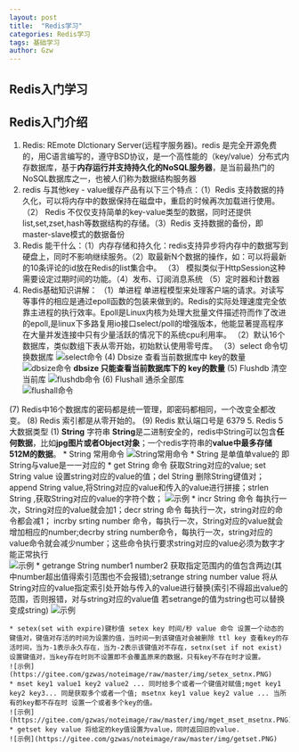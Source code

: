 ```yaml
---
layout: post
title:  "Redis学习"
categories: Redis学习
tags: 基础学习
author: Gzw
---
```


## Redis入门学习
## Redis入门介绍
1. Redis: REmote DIctionary Server(远程字服务器)。redis 是完全开源免费的，用C语言编写的，遵守BSD协议，是一个高性能的（key/value）分布式内存数据库，基于**内存运行并支持持久化的NoSQL服务器**，是当前最热门的NoSQL数据库之一，也被人们称为数据结构服务器
2. redis 与其他key - value缓存产品有以下三个特点：（1）Redis 支持数据的持久化，可以将内存中的数据保持在磁盘中，重启的时候再次加载进行使用。（2） Redis 不仅仅支持简单的key-value类型的数据，同时还提供list,set,zset,hash等数据结构的存储。（3）Redis 支持数据的备份，即master-slave模式的数据备份
3. Redis 能干什么：（1）内存存储和持久化：redis支持异步将内存中的数据写到硬盘上，同时不影响继续服务。（2）取最新N个数据的操作，如：可以将最新的10条评论的id放在Redis的list集合中。
（3） 模拟类似于HttpSession这种需要设定过期时间的功能。（4）发布、订阅消息系统 （5）定时器和计数器
4. Redis基础知识讲解：
（1）单进程 单进程模型来处理客户端的请求。对读写等事件的相应是通过epoll函数的包装来做到的。Redis的实际处理速度完全依靠主进程的执行效率。Epoll是Linux内核为处理大批量文件描述符而作了改进的epoll,是linux下多路复用io接口select/poll的增强版本，他能显著提高程序在大量并发连接中只有少量活跃的情况下的系统cpu利用率。
（2）默认16个数据库，类似数组下表从零开始，初始默认使用零号库。
（3）select 命令切换数据库 
![select命令](https://gitee.com/gzwas/noteimage/raw/master/img/select.PNG)
 (4) Dbsize 查看当前数据库中 key的数量
 ![dbsize命令](https://gitee.com/gzwas/noteimage/raw/master/img/dbsize.PNG)
 **dbsize 只能查看当前数据库下的 key的数量**
 (5) Flushdb 清空当前库 
 ![flushdb命令](https://gitee.com/gzwas/noteimage/raw/master/img/flushdb.PNG)
 (6) Flushall 通杀全部库  
 ![flushall命令](https://gitee.com/gzwas/noteimage/raw/master/img/flushall.PNG)

 (7) Redis中16个数据库的密码都是统一管理，即密码都相同，一个改变全都改变。
 (8) Redis 索引都是从零开始的。
 (9) Redis 默认端口号是 6379
5. Redis 5大数据类型
    (1) **String** 字符串 **String**是二进制安全的，redis中String可以包含**任何数据**，比如**jpg图片或者Object对象**；一个redis字符串的**value中最多存储512M的数据**。
    * String 常用命令 
    ![String常用命令](https://gitee.com/gzwas/noteimage/raw/master/img/String_mingling.png)
    * String 是单值单value的 即String与value是一一对应的
    * get String 命令 获取String对应的value; set String value 设置string对应的value的值；del String 删除String键值对；append String value,将String对应的value和传入的value进行拼接；strlen String ,获取String对应的value的字符个数；
    ![示例](https://gitee.com/gzwas/noteimage/raw/master/img/set_get_del_append_strlen.PNG)
    * incr String 命令 每执行一次，String对应的value就会加1；decr string 命令 每执行一次，string对应的命令都会减1； incrby srting number 命令，每执行一次，String对应的value就会增加相应的number;decrby string number命令，每执行一次，string对应的value命令就会减少number；这些命令执行要求string对应的value必须为数字才能正常执行  
    ![示例](https://gitee.com/gzwas/noteimage/raw/master/img/incr_decr_incrby_decrby.PNG)
    * getrange String number1 number2 获取指定范围内的值包含两边(其中number超出值得索引范围也不会报错);setrange string number value 将从String对应的value指定索引处开始与传入的value进行替换(索引不得超出value的范围，否则报错，对与string对应的value值 若setrange的值为string也可以替换变成string)
    ![示例](https://gitee.com/gzwas/noteimage/raw/master/img/getrange_setrange.PNG)

    * setex(set with expire)键秒值 setex key 时间/秒 value 命令 设置一个动态的键值对，键值对存活的时间为设置的值，当时间一到该键值对会被删除 ttl key 查看key的存活时间，当为-1表示永久存在，当为-2表示该键值对不存在，setnx(set if not exist) 设置键值对，当key存在时则不设置即不会覆盖原来的数据，只有key不存在时才设置。
    ![示例](https://gitee.com/gzwas/noteimage/raw/master/img/setex_setnx.PNG)
    * mset key1 value1 key2 value2 ... 同时给多个或者一个键值对赋值;mget key1 key2 key3... 同是获取多个或者一个值; msetnx key1 value key2 value ... 当所有的key都不存在时 设置一个或者多个key的值。
    ![示例](https://gitee.com/gzwas/noteimage/raw/master/img/mget_mset_msetnx.PNG)
    * getset key value 将给定的key值设置为value，同时返回旧的value.
    ![示例](https://gitee.com/gzwas/noteimage/raw/master/img/getset.PNG)
